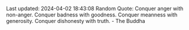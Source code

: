 Last updated: 2024-04-02 18:43:08
Random Quote: Conquer anger with non-anger. Conquer badness with goodness. Conquer meanness with generosity. Conquer dishonesty with truth. - The Buddha